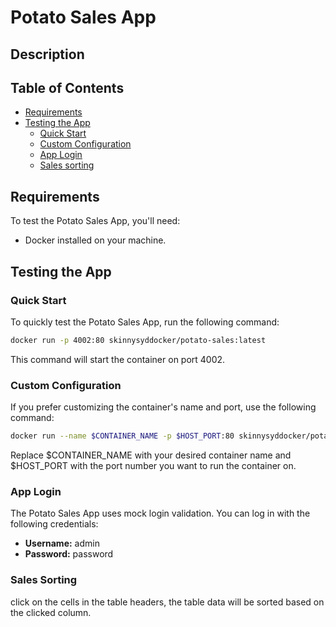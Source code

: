 # Potato Sales App

## Description

## Table of Contents

- [Requirements](#requirements)
- [Testing the App](#testing-the-app)
  - [Quick Start](#quick-start)
  - [Custom Configuration](#custom-configuration)
  - [App Login](#login-to-the-app)
  - [Sales sorting](#sales-sorting)


## Requirements

To test the Potato Sales App, you'll need:

- Docker installed on your machine.

## Testing the App

### Quick Start

To quickly test the Potato Sales App, run the following command:

```bash
docker run -p 4002:80 skinnysyddocker/potato-sales:latest
```
This command will start the container on port 4002.

### Custom Configuration

If you prefer customizing the container's name and port, use the following command:

```bash
docker run --name $CONTAINER_NAME -p $HOST_PORT:80 skinnysyddocker/potato-sales:latest
```

Replace $CONTAINER_NAME with your desired container name and $HOST_PORT with the port number you want to run the container on.

### App Login

The Potato Sales App uses mock login validation. You can log in with the following credentials:

- **Username:** admin
- **Password:** password

### Sales Sorting

click on the cells in the table headers, the table data will be sorted based on the clicked column.


